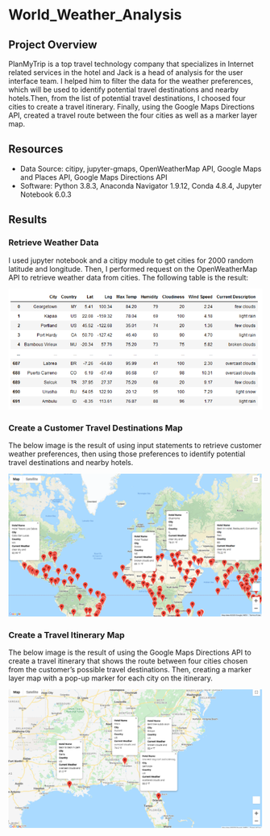 # World_Weather_Analysis

## Project Overview

PlanMyTrip is a top travel technology company that specializes in Internet related services in the hotel and Jack is a head of analysis for the user interface team. I helped him to filter the data for the weather preferences, which will be used to identify potential travel destinations and nearby hotels.Then, from the list of potential travel destinations, I choosed four cities to create a travel itinerary. Finally, using the Google Maps Directions API, created a travel route between the four cities as well as a marker layer map.

## Resources

  - Data Source: citipy, jupyter-gmaps, OpenWeatherMap API, Google Maps and Places API, Google Maps Directions API
  - Software: Python 3.8.3, Anaconda Navigator 1.9.12, Conda 4.8.4, Jupyter Notebook 6.0.3

## Results

### Retrieve Weather Data

I used jupyter notebook and a citipy module to get cities for 2000 random latitude and longitude. Then, I performed request on the OpenWeatherMap API to retrieve weather data from cities. The following table is the result:

![](https://github.com/Nazanin-hub/World_Weather_Analysis/blob/main/Weather_Database/Weather_Database%20Result.png)


### Create a Customer Travel Destinations Map

The below image is the result of using input statements to retrieve customer weather preferences, then using those preferences to identify potential travel destinations and nearby hotels.

![](https://github.com/Nazanin-hub/World_Weather_Analysis/blob/main/Vacation_Search/WeatherPy_vacation_map.png)

### Create a Travel Itinerary Map

The below image is the result of using the Google Maps Directions API to create a travel itinerary that shows the route between four cities chosen from the customer’s possible travel destinations. Then, creating a marker layer map with a pop-up marker for each city on the itinerary.

![](https://github.com/Nazanin-hub/World_Weather_Analysis/blob/main/Vacation_Itinerary/WeatherPy_travel_map_markers.png)
